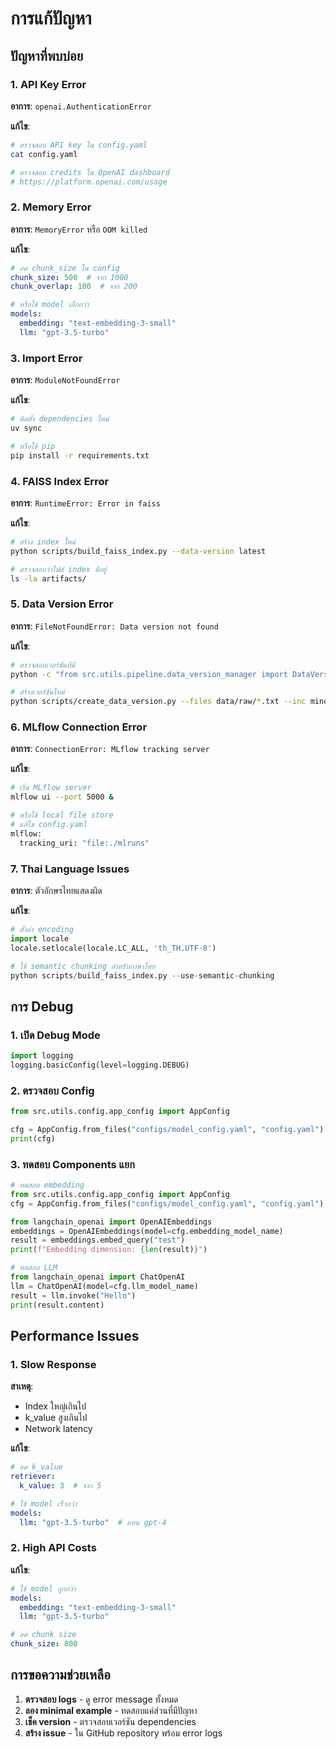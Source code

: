 # การแก้ปัญหา

## ปัญหาที่พบบ่อย

### 1. API Key Error

**อาการ**: `openai.AuthenticationError`

**แก้ไข**:
```bash
# ตรวจสอบ API key ใน config.yaml
cat config.yaml

# ตรวจสอบ credits ใน OpenAI dashboard
# https://platform.openai.com/usage
```

### 2. Memory Error

**อาการ**: `MemoryError` หรือ `OOM killed`

**แก้ไข**:
```yaml
# ลด chunk_size ใน config
chunk_size: 500  # จาก 1000
chunk_overlap: 100  # จาก 200

# หรือใช้ model เล็กกว่า
models:
  embedding: "text-embedding-3-small"
  llm: "gpt-3.5-turbo"
```

### 3. Import Error

**อาการ**: `ModuleNotFoundError`

**แก้ไข**:
```bash
# ติดตั้ง dependencies ใหม่
uv sync

# หรือใช้ pip
pip install -r requirements.txt
```

### 4. FAISS Index Error

**อาการ**: `RuntimeError: Error in faiss`

**แก้ไข**:
```bash
# สร้าง index ใหม่
python scripts/build_faiss_index.py --data-version latest

# ตรวจสอบว่าไฟล์ index มีอยู่
ls -la artifacts/
```

### 5. Data Version Error

**อาการ**: `FileNotFoundError: Data version not found`

**แก้ไข**:
```bash
# ตรวจสอบเวอร์ชันที่มี
python -c "from src.utils.pipeline.data_version_manager import DataVersionManager; print(DataVersionManager().list_available_versions())"

# สร้างเวอร์ชันใหม่
python scripts/create_data_version.py --files data/raw/*.txt --inc minor
```

### 6. MLflow Connection Error

**อาการ**: `ConnectionError: MLflow tracking server`

**แก้ไข**:
```bash
# เริ่ม MLflow server
mlflow ui --port 5000 &

# หรือใช้ local file store
# แก้ไข config.yaml
mlflow:
  tracking_uri: "file:./mlruns"
```

### 7. Thai Language Issues

**อาการ**: ตัวอักษรไทยแสดงผิด

**แก้ไข**:
```python
# ตั้งค่า encoding
import locale
locale.setlocale(locale.LC_ALL, 'th_TH.UTF-8')

# ใช้ semantic chunking สำหรับภาษาไทย
python scripts/build_faiss_index.py --use-semantic-chunking
```

## การ Debug

### 1. เปิด Debug Mode

```python
import logging
logging.basicConfig(level=logging.DEBUG)
```

### 2. ตรวจสอบ Config

```python
from src.utils.config.app_config import AppConfig

cfg = AppConfig.from_files("configs/model_config.yaml", "config.yaml")
print(cfg)
```

### 3. ทดสอบ Components แยก

```python
# ทดสอบ embedding
from src.utils.config.app_config import AppConfig
cfg = AppConfig.from_files("configs/model_config.yaml", "config.yaml")

from langchain_openai import OpenAIEmbeddings
embeddings = OpenAIEmbeddings(model=cfg.embedding_model_name)
result = embeddings.embed_query("test")
print(f"Embedding dimension: {len(result)}")

# ทดสอบ LLM
from langchain_openai import ChatOpenAI
llm = ChatOpenAI(model=cfg.llm_model_name)
result = llm.invoke("Hello")
print(result.content)
```

## Performance Issues

### 1. Slow Response

**สาเหตุ**:
- Index ใหญ่เกินไป
- k_value สูงเกินไป
- Network latency

**แก้ไข**:
```yaml
# ลด k_value
retriever:
  k_value: 3  # จาก 5

# ใช้ model เร็วกว่า
models:
  llm: "gpt-3.5-turbo"  # แทน gpt-4
```

### 2. High API Costs

**แก้ไข**:
```yaml
# ใช้ model ถูกกว่า
models:
  embedding: "text-embedding-3-small"
  llm: "gpt-3.5-turbo"

# ลด chunk size
chunk_size: 800
```

## การขอความช่วยเหลือ

1. **ตรวจสอบ logs** - ดู error message ทั้งหมด
2. **ลอง minimal example** - ทดสอบแค่ส่วนที่มีปัญหา
3. **เช็ค version** - ตรวจสอบเวอร์ชัน dependencies
4. **สร้าง issue** - ใน GitHub repository พร้อม error logs 